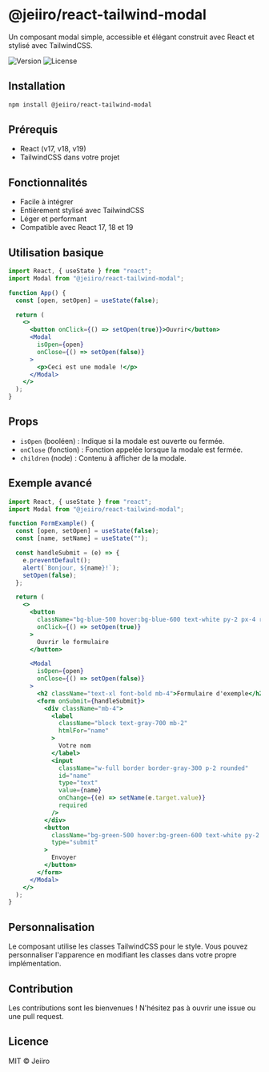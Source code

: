 # @jeiiro/react-tailwind-modal

Un composant modal simple, accessible et élégant construit avec React et stylisé avec TailwindCSS.

![Version](https://img.shields.io/badge/version-1.2.0-blue)
![License](https://img.shields.io/badge/license-MIT-green)

## Installation

```bash
npm install @jeiiro/react-tailwind-modal
```

## Prérequis

- React (v17, v18, v19)
- TailwindCSS dans votre projet

## Fonctionnalités

- Facile à intégrer
- Entièrement stylisé avec TailwindCSS
- Léger et performant
- Compatible avec React 17, 18 et 19

## Utilisation basique

```jsx
import React, { useState } from "react";
import Modal from "@jeiiro/react-tailwind-modal";

function App() {
  const [open, setOpen] = useState(false);

  return (
    <>
      <button onClick={() => setOpen(true)}>Ouvrir</button>
      <Modal
        isOpen={open}
        onClose={() => setOpen(false)}
      >
        <p>Ceci est une modale !</p>
      </Modal>
    </>
  );
}
```

## Props

- `isOpen` (booléen) : Indique si la modale est ouverte ou fermée.
- `onClose` (fonction) : Fonction appelée lorsque la modale est fermée.
- `children` (node) : Contenu à afficher de la modale.

## Exemple avancé

```jsx
import React, { useState } from "react";
import Modal from "@jeiiro/react-tailwind-modal";

function FormExample() {
  const [open, setOpen] = useState(false);
  const [name, setName] = useState("");

  const handleSubmit = (e) => {
    e.preventDefault();
    alert(`Bonjour, ${name}!`);
    setOpen(false);
  };

  return (
    <>
      <button
        className="bg-blue-500 hover:bg-blue-600 text-white py-2 px-4 rounded"
        onClick={() => setOpen(true)}
      >
        Ouvrir le formulaire
      </button>

      <Modal
        isOpen={open}
        onClose={() => setOpen(false)}
      >
        <h2 className="text-xl font-bold mb-4">Formulaire d'exemple</h2>
        <form onSubmit={handleSubmit}>
          <div className="mb-4">
            <label
              className="block text-gray-700 mb-2"
              htmlFor="name"
            >
              Votre nom
            </label>
            <input
              className="w-full border border-gray-300 p-2 rounded"
              id="name"
              type="text"
              value={name}
              onChange={(e) => setName(e.target.value)}
              required
            />
          </div>
          <button
            className="bg-green-500 hover:bg-green-600 text-white py-2 px-4 rounded w-full mb-2"
            type="submit"
          >
            Envoyer
          </button>
        </form>
      </Modal>
    </>
  );
}
```

## Personnalisation

Le composant utilise les classes TailwindCSS pour le style. Vous pouvez personnaliser l'apparence en modifiant les classes dans votre propre implémentation.

## Contribution

Les contributions sont les bienvenues ! N'hésitez pas à ouvrir une issue ou une pull request.

## Licence

MIT © Jeiiro
